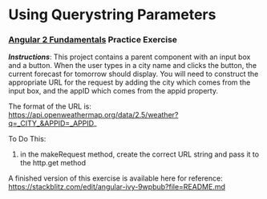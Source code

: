 # Using Querystring Parameters
### [Angular 2 Fundamentals]("https://app.pluralsight.com/courses/angular2-fundamentals") Practice Exercise


**_Instructions_**: This project contains a parent component with an input box
and a button. When the user types in a city name and clicks the button, the
current forecast for tomorrow should display. You will need to construct
the appropriate URL for the request by adding the city which comes 
from the input box, and the appID which comes from the appid property.

The format of the URL is:
https://api.openweathermap.org/data/2.5/weather?q=_CITY_&APPID=_APPID_


To Do This:

1. in the makeRequest method, create the correct URL string and pass it to the http.get method


A finished version of this exercise is available here for reference: https://stackblitz.com/edit/angular-ivy-9wpbub?file=README.md